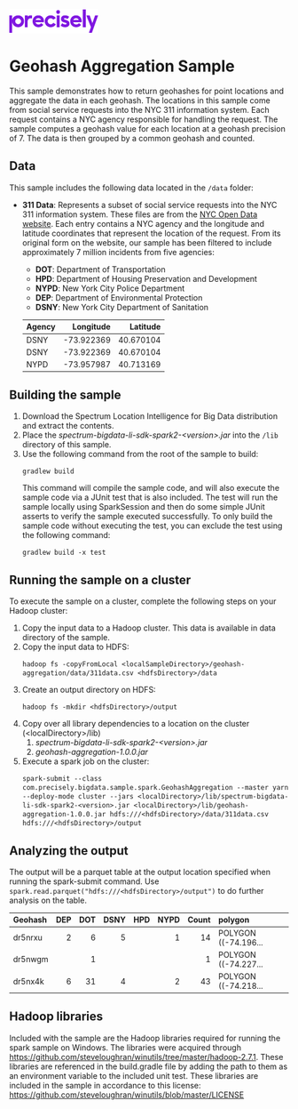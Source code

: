 ![Precisely](../../Precisely_Logo.png)

# Geohash Aggregation Sample
This sample demonstrates how to return geohashes for point locations and aggregate the data in each geohash. 
The locations in this sample come from social service requests into the NYC 311 information system.
Each request contains a NYC agency responsible for handling the request. 
The sample computes a geohash value for each location at a geohash precision of 7. 
The data is then grouped by a common geohash and counted.

## Data
This sample includes the following data located in the `/data` folder:

* **311 Data**: Represents a subset of social service requests into the NYC 311 information system.
These files are from the [NYC Open Data website](https://data.cityofnewyork.us/Social-Services/311-Service-Requests-from-2010-to-Present/erm2-nwe9). 
Each entry contains a NYC agency and the longitude and latitude coordinates that represent the location of the request. 
From its original form on the website, our sample has been filtered to include approximately 7 million incidents from five agencies:
  * **DOT**: Department of Transportation
  * **HPD**: Department of Housing Preservation and Development
  * **NYPD**: New York City Police Department
  * **DEP**: Department of Environmental Protection
  * **DSNY**: New York City Department of Sanitation
  
   | Agency | Longitude  | Latitude  |
   | :----- | ---------: | --------: |
   |  DSNY  | -73.922369 | 40.670104 |
   |  DSNY  | -73.922369 | 40.670104 |
   |  NYPD  | -73.957987 | 40.713169 |

## Building the sample
1. Download the Spectrum Location Intelligence for Big Data distribution and extract the contents.
1. Place the _spectrum-bigdata-li-sdk-spark2-&lt;version&gt;.jar_ into the `/lib` directory of this sample.
1. Use the following command from the root of the sample to build:
    ```
    gradlew build
    ```
    This command will compile the sample code, and will also execute the sample code via a JUnit test that is also included.
    The test will run the sample locally using SparkSession and then do some simple JUnit asserts to verify the sample executed successfully. 
    To only build the sample code without executing the test, you can exclude the test using the following command:
    ```
    gradlew build -x test
    ```

## Running the sample on a cluster
To execute the sample on a cluster, complete the following steps on your Hadoop cluster:
1. Copy the input data to a Hadoop cluster. This data is available in data directory of the sample.
1. Copy the input data to HDFS:
    ```
    hadoop fs -copyFromLocal <localSampleDirectory>/geohash-aggregation/data/311data.csv <hdfsDirectory>/data
    ```
1. Create an output directory on HDFS:
    ```
    hadoop fs -mkdir <hdfsDirectory>/output
    ```    
1. Copy over all library dependencies to a location on the cluster (&lt;localDirectory&gt;/lib)
   1. _spectrum-bigdata-li-sdk-spark2-&lt;version&gt;.jar_
   1. _geohash-aggregation-1.0.0.jar_
1. Execute a spark job on the cluster:
   ```
   spark-submit --class com.precisely.bigdata.sample.spark.GeohashAggregation --master yarn --deploy-mode cluster --jars <localDirectory>/lib/spectrum-bigdata-li-sdk-spark2-<version>.jar <localDirectory>/lib/geohash-aggregation-1.0.0.jar hdfs:///<hdfsDirectory>/data/311data.csv hdfs:///<hdfsDirectory>/output
   ```

## Analyzing the output
The output will be a parquet table at the output location specified when running the spark-submit command. 
Use `spark.read.parquet("hdfs:///<hdfsDirectory>/output")` to do further analysis on the table.

| Geohash | DEP| DOT|DSNY| HPD|NYPD|Count|polygon          |
| :-----  |---:|---:|---:|---:|---:| ---:| :-------------- |
| dr5nrxu |2| 6|5| |1|14|POLYGON ((-74.196...|
| dr5nwgm | | 1| | | | 1|POLYGON ((-74.227...|
| dr5nx4k |6|31|4| |2|43|POLYGON ((-74.218...|


## Hadoop libraries
Included with the sample are the Hadoop libraries required for running the spark sample on Windows. 
The libraries were acquired through https://github.com/steveloughran/winutils/tree/master/hadoop-2.7.1. 
These libraries are referenced in the build.gradle file by adding the path to them as an environment variable to the included unit test. 
These libraries are included in the sample in accordance to this license: https://github.com/steveloughran/winutils/blob/master/LICENSE
